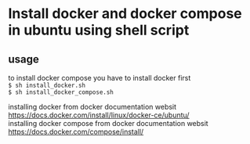 # Install docker and docker compose in ubuntu using shell script

## usage 
to install docker compose you have to install docker first     
`$ sh install_docker.sh`   
`$ sh install_docker_compose.sh`


installing docker from docker documentation websit https://docs.docker.com/install/linux/docker-ce/ubuntu/   
installing docker compose from docker documentation websit https://docs.docker.com/compose/install/
